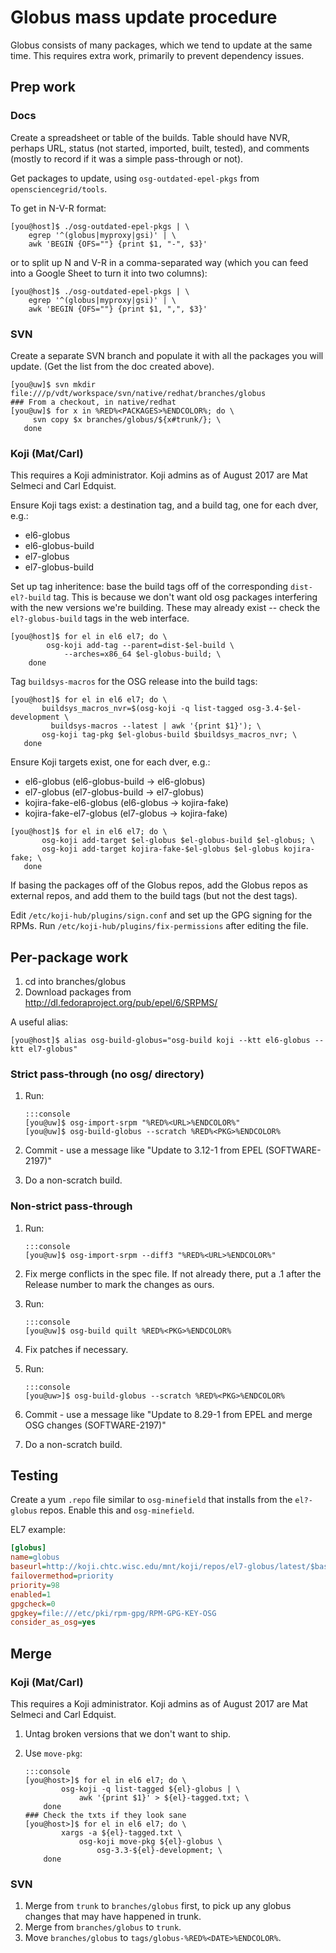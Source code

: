 Globus mass update procedure
============================

Globus consists of many packages, which we tend to update at the same time. This requires extra work, primarily to prevent dependency issues.

Prep work
---------

### Docs

Create a spreadsheet or table of the builds. Table should have NVR, perhaps URL, status (not started, imported, built, tested), and comments (mostly to record if it was a simple pass-through or not).

Get packages to update, using `osg-outdated-epel-pkgs` from `opensciencegrid/tools`.

To get in N-V-R format:

``` console
[you@host]$ ./osg-outdated-epel-pkgs | \
    egrep '^(globus|myproxy|gsi)' | \
    awk 'BEGIN {OFS=""} {print $1, "-", $3}'
```

or to split up N and V-R in a comma-separated way (which you can feed into a Google Sheet to turn it into two columns):

``` console
[you@host]$ ./osg-outdated-epel-pkgs | \
    egrep '^(globus|myproxy|gsi)' | \
    awk 'BEGIN {OFS=""} {print $1, ",", $3}'
```

### SVN

Create a separate SVN branch and populate it with all the packages you will update. (Get the list from the doc created above).

``` console
[you@uw]$ svn mkdir file:///p/vdt/workspace/svn/native/redhat/branches/globus
### From a checkout, in native/redhat
[you@uw]$ for x in %RED%<PACKAGES>%ENDCOLOR%; do \
     svn copy $x branches/globus/${x#trunk/}; \
   done
```

### Koji (Mat/Carl)

This requires a Koji administrator. Koji admins as of August 2017 are Mat Selmeci and Carl Edquist.

Ensure Koji tags exist: a destination tag, and a build tag, one for each dver, e.g.:

-   el6-globus
-   el6-globus-build
-   el7-globus
-   el7-globus-build

Set up tag inheritence: base the build tags off of the corresponding `dist-el?-build` tag. This is because we don't want old osg packages interfering with the new versions we're building. These may already exist -- check the `el?-globus-build` tags in the web interface.

``` console
[you@host]$ for el in el6 el7; do \
        osg-koji add-tag --parent=dist-$el-build \
            --arches=x86_64 $el-globus-build; \
    done
```

Tag `buildsys-macros` for the OSG release into the build tags:

``` console
[you@host]$ for el in el6 el7; do \
       buildsys_macros_nvr=$(osg-koji -q list-tagged osg-3.4-$el-development \
         buildsys-macros --latest | awk '{print $1}'); \
       osg-koji tag-pkg $el-globus-build $buildsys_macros_nvr; \
   done
```

Ensure Koji targets exist, one for each dver, e.g.:

-   el6-globus (el6-globus-build &rarr; el6-globus)
-   el7-globus (el7-globus-build &rarr; el7-globus)
-   kojira-fake-el6-globus (el6-globus &rarr; kojira-fake)
-   kojira-fake-el7-globus (el7-globus &rarr; kojira-fake)

``` console
[you@host]$ for el in el6 el7; do \
       osg-koji add-target $el-globus $el-globus-build $el-globus; \
       osg-koji add-target kojira-fake-$el-globus $el-globus kojira-fake; \
   done
```

If basing the packages off of the Globus repos, add the Globus repos as external repos, and add them to the build tags (but not the dest tags).

Edit `/etc/koji-hub/plugins/sign.conf` and set up the GPG signing for the RPMs. Run `/etc/koji-hub/plugins/fix-permissions` after editing the file.

Per-package work
----------------

1.  cd into branches/globus
2.  Download packages from <http://dl.fedoraproject.org/pub/epel/6/SRPMS/>

A useful alias:

``` console
[you@host]$ alias osg-build-globus="osg-build koji --ktt el6-globus --ktt el7-globus"
```

### Strict pass-through (no osg/ directory)

1.  Run:

        :::console
        [you@uw]$ osg-import-srpm "%RED%<URL>%ENDCOLOR%"
        [you@uw]$ osg-build-globus --scratch %RED%<PKG>%ENDCOLOR%


2.  Commit - use a message like "Update to 3.12-1 from EPEL (SOFTWARE-2197)"

3.  Do a non-scratch build.

### Non-strict pass-through

1.  Run:

        :::console
        [you@uw]$ osg-import-srpm --diff3 "%RED%<URL>%ENDCOLOR%"

2.  Fix merge conflicts in the spec file. If not already there, put a .1 after the Release number to mark the changes as ours.
3.  Run:

        :::console
        [you@uw]$ osg-build quilt %RED%<PKG>%ENDCOLOR%

4.  Fix patches if necessary.
5.  Run:

        :::console
        [you@uw>]$ osg-build-globus --scratch %RED%<PKG>%ENDCOLOR%

6.  Commit - use a message like "Update to 8.29-1 from EPEL and merge OSG changes (SOFTWARE-2197)"

7.  Do a non-scratch build.

Testing
-------

Create a yum `.repo` file similar to `osg-minefield` that installs from the `el?-globus` repos. Enable this and `osg-minefield`.

EL7 example:

``` ini
[globus]
name=globus
baseurl=http://koji.chtc.wisc.edu/mnt/koji/repos/el7-globus/latest/$basearch/
failovermethod=priority
priority=98
enabled=1
gpgcheck=0
gpgkey=file:///etc/pki/rpm-gpg/RPM-GPG-KEY-OSG
consider_as_osg=yes
```

Merge
-----

### Koji (Mat/Carl)

This requires a Koji administrator. Koji admins as of August 2017 are Mat Selmeci and Carl Edquist.

1.  Untag broken versions that we don't want to ship.
2.  Use `move-pkg`:

        :::console
        [you@host>]$ for el in el6 el7; do \
                osg-koji -q list-tagged ${el}-globus | \
                    awk '{print $1}' > ${el}-tagged.txt; \
            done
        ### Check the txts if they look sane
        [you@host>]$ for el in el6 el7; do \
                xargs -a ${el}-tagged.txt \
                    osg-koji move-pkg ${el}-globus \
                        osg-3.3-${el}-development; \
            done

### SVN

1.  Merge from `trunk` to `branches/globus` first, to pick up any globus changes that may have happened in trunk.
2.  Merge from `branches/globus` to `trunk`.
3.  Move `branches/globus` to `tags/globus-%RED%<DATE>%ENDCOLOR%`.

